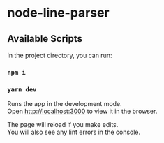 # node-line-parser
## Available Scripts

In the project directory, you can run:

### `npm i`

### `yarn dev`
Runs the app in the development mode.<br />
Open [http://localhost:3000](http://localhost:3000) to view it in the browser.

The page will reload if you make edits.<br />
You will also see any lint errors in the console.

